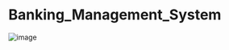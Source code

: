 # Banking_Management_System
![image](https://github.com/user-attachments/assets/719001e7-3d92-485b-b0b2-fee09b0c8eb1)
